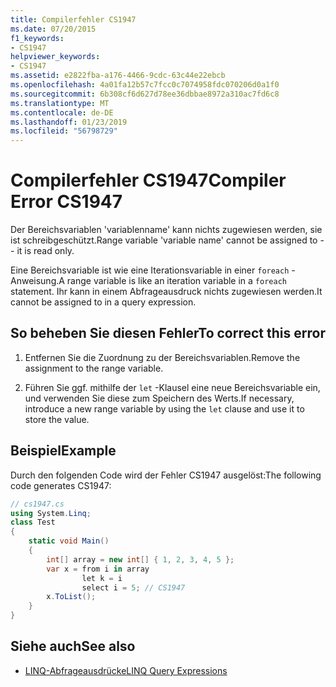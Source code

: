 ```yaml
---
title: Compilerfehler CS1947
ms.date: 07/20/2015
f1_keywords:
- CS1947
helpviewer_keywords:
- CS1947
ms.assetid: e2822fba-a176-4466-9cdc-63c44e22ebcb
ms.openlocfilehash: 4a01fa12b57c7fcc0c7074958fdc070206d0a1f0
ms.sourcegitcommit: 6b308cf6d627d78ee36dbbae8972a310ac7fd6c8
ms.translationtype: MT
ms.contentlocale: de-DE
ms.lasthandoff: 01/23/2019
ms.locfileid: "56798729"
---
```

# <a name="compiler-error-cs1947"></a><span data-ttu-id="161dc-102">Compilerfehler CS1947</span><span class="sxs-lookup"><span data-stu-id="161dc-102">Compiler Error CS1947</span></span>
<span data-ttu-id="161dc-103">Der Bereichsvariablen 'variablenname' kann nichts zugewiesen werden, sie ist schreibgeschützt.</span><span class="sxs-lookup"><span data-stu-id="161dc-103">Range variable 'variable name' cannot be assigned to -- it is read only.</span></span>  
  
 <span data-ttu-id="161dc-104">Eine Bereichsvariable ist wie eine Iterationsvariable in einer `foreach` -Anweisung.</span><span class="sxs-lookup"><span data-stu-id="161dc-104">A range variable is like an iteration variable in a `foreach` statement.</span></span> <span data-ttu-id="161dc-105">Ihr kann in einem Abfrageausdruck nichts zugewiesen werden.</span><span class="sxs-lookup"><span data-stu-id="161dc-105">It cannot be assigned to in a query expression.</span></span>  
  
## <a name="to-correct-this-error"></a><span data-ttu-id="161dc-106">So beheben Sie diesen Fehler</span><span class="sxs-lookup"><span data-stu-id="161dc-106">To correct this error</span></span>  
  
1.  <span data-ttu-id="161dc-107">Entfernen Sie die Zuordnung zu der Bereichsvariablen.</span><span class="sxs-lookup"><span data-stu-id="161dc-107">Remove the assignment to the range variable.</span></span>  
  
2.  <span data-ttu-id="161dc-108">Führen Sie ggf. mithilfe der `let` -Klausel eine neue Bereichsvariable ein, und verwenden Sie diese zum Speichern des Werts.</span><span class="sxs-lookup"><span data-stu-id="161dc-108">If necessary, introduce a new range variable by using the `let` clause and use it to store the value.</span></span>  
  
## <a name="example"></a><span data-ttu-id="161dc-109">Beispiel</span><span class="sxs-lookup"><span data-stu-id="161dc-109">Example</span></span>  
 <span data-ttu-id="161dc-110">Durch den folgenden Code wird der Fehler CS1947 ausgelöst:</span><span class="sxs-lookup"><span data-stu-id="161dc-110">The following code generates CS1947:</span></span>  
  
```csharp  
// cs1947.cs  
using System.Linq;  
class Test  
{  
    static void Main()  
    {  
        int[] array = new int[] { 1, 2, 3, 4, 5 };  
        var x = from i in array  
                let k = i  
                select i = 5; // CS1947  
        x.ToList();  
    }  
}  
```  
  
## <a name="see-also"></a><span data-ttu-id="161dc-111">Siehe auch</span><span class="sxs-lookup"><span data-stu-id="161dc-111">See also</span></span>

- [<span data-ttu-id="161dc-112">LINQ-Abfrageausdrücke</span><span class="sxs-lookup"><span data-stu-id="161dc-112">LINQ Query Expressions</span></span>](../../csharp/programming-guide/linq-query-expressions/index.md)
